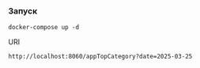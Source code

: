 ### Запуск
```shell
docker-compose up -d
```
URI
```shell
http://localhost:8060/appTopCategory?date=2025-03-25
```